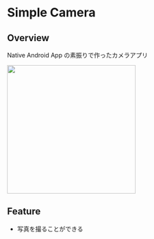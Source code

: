# Simple Camera
## Overview
Native Android App の素振りで作ったカメラアプリ

<img src="https://user-images.githubusercontent.com/40758815/164967124-efde71b8-78e4-49dc-9967-9b85a0742a2f.png" width=300 />


## Feature
- 写真を撮ることができる
